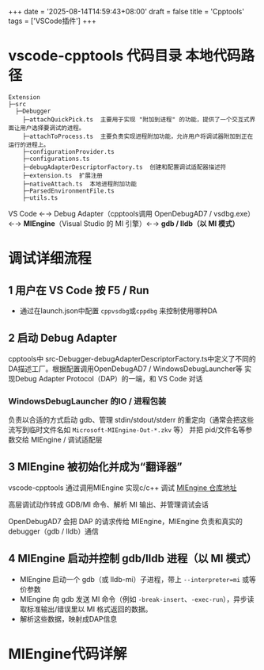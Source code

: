 +++
date = '2025-08-14T14:59:43+08:00'
draft = false
title = 'Cpptools'
tags = ['VSCode插件']
+++

# vscode-cpptools 代码目录 本地代码路径
```
Extension
├─src
  ├─Debugger
    ├─attachQuickPick.ts  主要用于实现 "附加到进程" 的功能，提供了一个交互式界面让用户选择要调试的进程。
    ├─attachToProcess.ts  主要负责实现进程附加功能，允许用户将调试器附加到正在运行的进程上。
    ├─configurationProvider.ts
    ├─configurations.ts
    ├─debugAdapterDescriptorFactory.ts  创建和配置调试适配器描述符
    ├─extension.ts  扩展注册
    ├─nativeAttach.ts  本地进程附加功能
    ├─ParsedEnvironmentFile.ts
    ├─utils.ts
```

VS Code ←→ Debug Adapter（cpptools调用 OpenDebugAD7 / vsdbg.exe）←→ **MIEngine**（Visual Studio 的 MI 引擎）←→ **gdb / lldb（以 MI 模式）**

# 调试详细流程

## 1 用户在 VS Code 按 F5 / Run

- 通过在launch.json中配置 `cppvsdbg`或`cppdbg` 来控制使用哪种DA

## 2 启动 Debug Adapter
cpptools中 src-Debugger-debugAdapterDescriptorFactory.ts中定义了不同的DA描述工厂。根据配置调用OpenDebugAD7 / WindowsDebugLauncher等
实现Debug Adapter Protocol（DAP）的一端，和 VS Code 对话

### WindowsDebugLauncher 的IO / 进程包装
负责以合适的方式启动 gdb、管理 stdin/stdout/stderr 的重定向（通常会把这些流写到临时文件名如 `Microsoft-MIEngine-Out-*.zkv` 等）
并把 pid/文件名等参数交给 MIEngine / 调试适配层


## 3 MIEngine 被初始化并成为“翻译器”
vscode-cpptools 通过调用MIEngine 实现c/c++ 调试 [MIEngine 仓库地址](https://github.com/microsoft/MIEngine)

高层调试动作转成 GDB/MI 命令、解析 MI 输出、并管理调试会话

OpenDebugAD7 会把 DAP 的请求传给 MIEngine，MIEngine 负责和真实的 debugger（gdb / lldb）通信

## 4 MIEngine 启动并控制 gdb/lldb 进程（以 MI 模式）
- MIEngine 启动一个 gdb（或 lldb-mi）子进程，带上 `--interpreter=mi` 或等价参数
- MIEngine 向 gdb 发送 MI 命令（例如 `-break-insert`、`-exec-run`），异步读取标准输出/错误里以 MI 格式返回的数据。
- 解析这些数据，映射成DAP信息

# MIEngine代码详解

